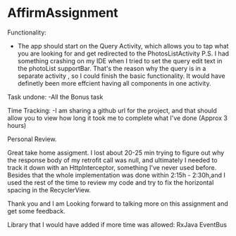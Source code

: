 # AffirmAssignment

Functionality:

- The app should start on the Query Activity, which allows you to tap what you are looking for and get redirected to the PhotosListActivity
P.S. I had something crashing on my IDE when I tried to set the query edit text in the photoList supportBar. That's the reason why the    query is in a separate activity , so I could finish the basic functionality. It would have definetly been more effcient having all components in one activity.


Task undone:
 -All the Bonus task

Time Tracking:
-I am sharing a github url for the project, and that should allow you to view how long it took me to complete what I've done (Approx 3 hours)

Personal Review.

Great take home assigment. I lost about 20-25 min trying to figure out why the response body of my retrofit call was null, and ultimately I needed to track it down with an HttpInterceptor, something I've never used before.
Besides that the whole implementation was done within 2:15h - 2:30h,and I used the rest of the time to review my code and try to fix the horizontal spacing in the RecyclerView.

Thank you and I am Looking forward to talking more on this assignment and get some feedback.

Library that I would have added if more time was allowed:
RxJava
EventBus
